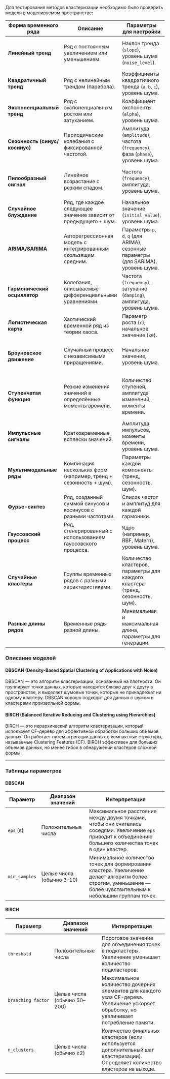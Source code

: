 
Для тестирования методов кластеризации необходимо было проверить модели в моделируемом пространстве:

| Форма временного ряда          | Описание                                                                 | Параметры для настройки                                                                 | Пример использования                                                                 |
|--------------------------------|-------------------------------------------------------------------------|----------------------------------------------------------------------------------------|-------------------------------------------------------------------------------------|
| **Линейный тренд**             | Ряд с постоянным увеличением или уменьшением.                          | Наклон тренда (`slope`), уровень шума (`noise_level`).                                 | Моделирование данных с постоянным ростом (например, продажи).                      |
| **Квадратичный тренд**         | Ряд с нелинейным трендом (парабола).                                   | Коэффициенты квадратичного тренда (`a`, `b`, `c`), уровень шума.                       | Моделирование данных с ускоренным ростом или замедлением.                          |
| **Экспоненциальный тренд**     | Ряд с экспоненциальным ростом или затуханием.                          | Коэффициент экспоненты (`alpha`), уровень шума.                                        | Моделирование популяций, инфляции или распада.                                     |
| **Сезонность (синус/косинус)** | Периодические колебания с фиксированной частотой.                      | Амплитуда (`amplitude`), частота (`frequency`), фаза (`phase`), уровень шума.          | Моделирование данных с сезонными колебаниями (например, температура).              |
| **Пилообразный сигнал**        | Линейное возрастание с резким спадом.                                  | Частота (`frequency`), амплитуда, уровень шума.                                        | Моделирование циклических процессов (например, зарядка/разрядка).                 |
| **Случайное блуждание**        | Ряд, где каждое следующее значение зависит от предыдущего + шум.       | Начальное значение (`initial_value`), уровень шума.                                    | Моделирование финансовых данных (например, цены акций).                           |
| **ARIMA/SARIMA**               | Авторегрессионная модель с интегрированным скользящим средним.          | Параметры `p`, `d`, `q` (для ARIMA), сезонные параметры (для SARIMA), уровень шума.    | Моделирование стационарных и нестационарных рядов с сезонностью.                   |
| **Гармонический осциллятор**   | Колебания, описываемые дифференциальными уравнениями.                  | Частота (`frequency`), затухание (`damping`), амплитуда, уровень шума.                 | Моделирование физических процессов (например, маятник).                           |
| **Логистическая карта**        | Хаотический временной ряд из теории хаоса.                             | Параметр роста (`r`), начальное значение (`x0`).                                       | Моделирование хаотических систем (например, популяции).                            |
| **Броуновское движение**       | Случайный процесс с независимыми приращениями.                         | Начальное значение, уровень шума.                                                      | Моделирование случайных процессов (например, движение частиц).                    |
| **Ступенчатая функция**        | Резкие изменения значений в определённые моменты времени.              | Количество ступеней, амплитуда изменений, моменты времени.                             | Моделирование скачкообразных изменений (например, включение/выключение системы).   |
| **Импульсные сигналы**         | Кратковременные всплески значений.                                     | Амплитуда импульсов, моменты времени, уровень шума.                                    | Моделирование аномалий или всплесков активности.                                   |
| **Мультимодальные ряды**       | Комбинация нескольких форм (например, тренд + сезонность + шум).       | Параметры каждой компоненты (тренд, сезонность, шум).                                  | Моделирование сложных данных с несколькими компонентами.                          |
| **Фурье-синтез**               | Ряд, созданный суммой синусов и косинусов с разными частотами.         | Список частот и амплитуд для каждой гармоники.                                         | Моделирование сложных периодических сигналов.                                      |
| **Гауссовский процесс**        | Ряд, сгенерированный с использованием гауссовского процесса.           | Ядро (например, RBF, Matern), уровень шума.                                            | Моделирование плавных изменений с неопределённостью.                               |
| **Случайные кластеры**         | Группы временных рядов с разными характеристиками.                     | Количество кластеров, параметры для каждого кластера (тренд, сезонность, шум).        | Тестирование алгоритмов кластеризации.                                             |
| **Разные длины рядов**         | Временные ряды разной длины.                                           | Минимальная и максимальная длина, параметры для генерации.                             | Тестирование устойчивости алгоритмов к неравномерным данным.                       |







### Описание моделей

#### DBSCAN (Density-Based Spatial Clustering of Applications with Noise)
DBSCAN — это алгоритм кластеризации, основанный на плотности. Он группирует точки данных, которые находятся близко друг к другу в пространстве, и выделяет шумовые точки, которые не принадлежат ни одному кластеру. DBSCAN хорошо подходит для данных с шумом и кластерами произвольной формы.

#### BIRCH (Balanced Iterative Reducing and Clustering using Hierarchies)
BIRCH — это иерархический алгоритм кластеризации, который использует CF-дерево для эффективной обработки больших объемов данных. Он работает путем агрегации данных в компактные структуры, называемые Clustering Features (CF). BIRCH эффективен для больших объемов данных, но менее гибок в обнаружении кластеров сложной формы.

---

### Таблицы параметров

#### DBSCAN

| Параметр      | Диапазон значений         | Интерпретация                                                                 |
|---------------|---------------------------|-------------------------------------------------------------------------------|
| `eps` (ε)     | Положительные числа       | Максимальное расстояние между двумя точками, чтобы они считались соседями. Увеличение `eps` приводит к объединению большего количества точек в один кластер. |
| `min_samples` | Целые числа (обычно 3–10) | Минимальное количество точек для формирования кластера. Увеличение делает алгоритм более строгим, уменьшение — более чувствительным к небольшим группам точек. |

#### BIRCH

| Параметр           | Диапазон значений         | Интерпретация                                                                 |
|--------------------|---------------------------|-------------------------------------------------------------------------------|
| `threshold`        | Положительные числа       | Пороговое значение для объединения точек в подкластеры. Увеличение уменьшает количество подкластеров. |
| `branching_factor` | Целые числа (обычно 50–200)| Максимальное количество дочерних элементов для каждого узла CF-дерева. Увеличение ускоряет обработку, но увеличивает потребление памяти. |
| `n_clusters`       | Целые числа (обычно ≥2)   | Количество финальных кластеров (если используется дополнительный шаг кластеризации). Определяет количество кластеров на выходе. |